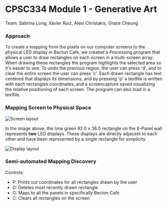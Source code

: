 # CPSC334 Module 1 - Generative Art
Team: Sabrina Long, Xavier Ruiz, Alexi Christakis, Grace Cheung

### Approach
To create a mapping from the pixels on our computer screens to the physical LED display in Becton Cafe, we created a Processing program that allows a user to draw rectangles on each screen in a multi-screen array. When drawing these rectangles the program highlights the selected area so it's easier to see. To undo the previous region, the user can press 'd', and to clear the entire screen the user can press 'c'. Each drawn rectangle has text centered that displays its dimensions, and by pressing 'p' a textfile is written with each rectangles coordinates, and a screencapture saved visualizing the relative positioning of each screen. The program can also load in a textfile.

### Mapping Screen to Physical Space
![Screen layout](https://github.com/slongarama/cpsc334-generative-art/blob/master/screendiagram.png)

In the image above, the lime green 92.0 x 36.0 rectangle on the 8-Panel wall represents **two** LED displays. These displays are directly adjacent to each other and have been represented by a single rectangle for simplicity. 

![Display layout](https://github.com/slongarama/cpsc334-generative-art/blob/master/displaydiagram.png)

### Semi-automated Mapping Discovery

Controls:
* P: Prints out coordinates for all rectangles drawn by the user
* D: Deletes most recently drawn rectangle
* G: Maps to all the panels in specifically Becton Cafe
* C: Clears all rectangles on the screen

